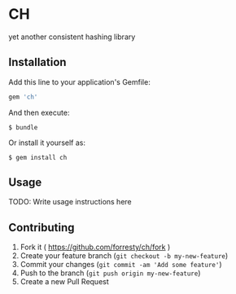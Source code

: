 # CH

yet another consistent hashing library

## Installation

Add this line to your application's Gemfile:

```ruby
gem 'ch'
```

And then execute:

    $ bundle

Or install it yourself as:

    $ gem install ch

## Usage

TODO: Write usage instructions here

## Contributing

1. Fork it ( https://github.com/forresty/ch/fork )
2. Create your feature branch (`git checkout -b my-new-feature`)
3. Commit your changes (`git commit -am 'Add some feature'`)
4. Push to the branch (`git push origin my-new-feature`)
5. Create a new Pull Request
